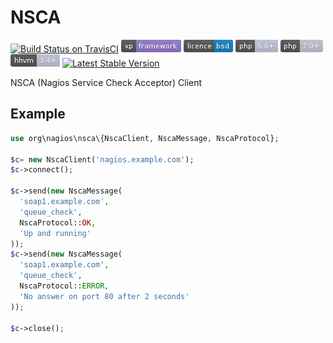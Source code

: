 NSCA
====

[![Build Status on TravisCI](https://secure.travis-ci.org/xp-forge/nsca.svg)](http://travis-ci.org/xp-forge/nsca)
[![XP Framework Module](https://raw.githubusercontent.com/xp-framework/web/master/static/xp-framework-badge.png)](https://github.com/xp-framework/core)
[![BSD Licence](https://raw.githubusercontent.com/xp-framework/web/master/static/licence-bsd.png)](https://github.com/xp-framework/core/blob/master/LICENCE.md)
[![Required PHP 5.6+](https://raw.githubusercontent.com/xp-framework/web/master/static/php-5_6plus.png)](http://php.net/)
[![Supports PHP 7.0+](https://raw.githubusercontent.com/xp-framework/web/master/static/php-7_0plus.png)](http://php.net/)
[![Supports HHVM 3.4+](https://raw.githubusercontent.com/xp-framework/web/master/static/hhvm-3_4plus.png)](http://hhvm.com/)
[![Latest Stable Version](https://poser.pugx.org/xp-forge/nsca/version.png)](https://packagist.org/packages/xp-forge/nsca)


NSCA (Nagios Service Check Acceptor) Client

Example
-------

```php
use org\nagios\nsca\{NscaClient, NscaMessage, NscaProtocol};

$c= new NscaClient('nagios.example.com');
$c->connect();

$c->send(new NscaMessage(
  'soap1.example.com', 
  'queue_check', 
  NscaProtocol::OK,
  'Up and running'
));
$c->send(new NscaMessage(
  'soap1.example.com', 
  'queue_check', 
  NscaProtocol::ERROR,
  'No answer on port 80 after 2 seconds'
));

$c->close();
```
